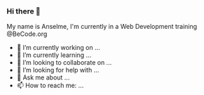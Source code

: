 ### Hi there 👋

My name is Anselme,
I'm currently in a Web Development training @BeCode.org


[](https://img.shields.io/badge/CSS3-1572B6?style=for-the-badge&logo=css3&logoColor=white)


- 🔭 I’m currently working on ...
- 🌱 I’m currently learning ...
- 👯 I’m looking to collaborate on ...
- 🤔 I’m looking for help with ...
- 💬 Ask me about ...
- 📫 How to reach me: ...
